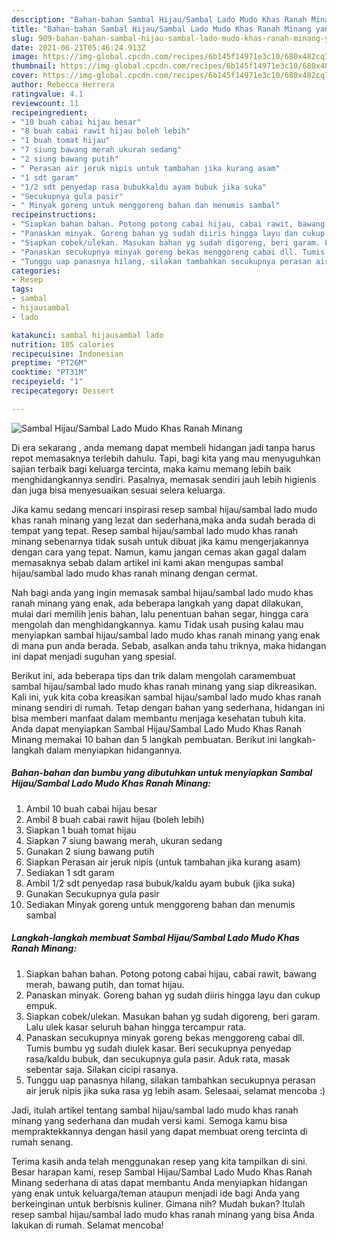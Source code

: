 ```yaml
---
description: "Bahan-bahan Sambal Hijau/Sambal Lado Mudo Khas Ranah Minang yang enak dan Mudah Dibuat"
title: "Bahan-bahan Sambal Hijau/Sambal Lado Mudo Khas Ranah Minang yang enak dan Mudah Dibuat"
slug: 909-bahan-bahan-sambal-hijau-sambal-lado-mudo-khas-ranah-minang-yang-enak-dan-mudah-dibuat
date: 2021-06-21T05:46:24.913Z
image: https://img-global.cpcdn.com/recipes/6b145f14971e3c10/680x482cq70/sambal-hijausambal-lado-mudo-khas-ranah-minang-foto-resep-utama.jpg
thumbnail: https://img-global.cpcdn.com/recipes/6b145f14971e3c10/680x482cq70/sambal-hijausambal-lado-mudo-khas-ranah-minang-foto-resep-utama.jpg
cover: https://img-global.cpcdn.com/recipes/6b145f14971e3c10/680x482cq70/sambal-hijausambal-lado-mudo-khas-ranah-minang-foto-resep-utama.jpg
author: Rebecca Herrera
ratingvalue: 4.1
reviewcount: 11
recipeingredient:
- "10 buah cabai hijau besar"
- "8 buah cabai rawit hijau boleh lebih"
- "1 buah tomat hijau"
- "7 siung bawang merah ukuran sedang"
- "2 siung bawang putih"
- " Perasan air jeruk nipis untuk tambahan jika kurang asam"
- "1 sdt garam"
- "1/2 sdt penyedap rasa bubukkaldu ayam bubuk jika suka"
- "Secukupnya gula pasir"
- " Minyak goreng untuk menggoreng bahan dan menumis sambal"
recipeinstructions:
- "Siapkan bahan bahan. Potong potong cabai hijau, cabai rawit, bawang merah, bawang putih, dan tomat hijau."
- "Panaskan minyak. Goreng bahan yg sudah diiris hingga layu dan cukup empuk."
- "Siapkan cobek/ulekan. Masukan bahan yg sudah digoreng, beri garam. Lalu ulek kasar seluruh bahan hingga tercampur rata."
- "Panaskan secukupnya minyak goreng bekas menggoreng cabai dll. Tumis bumbu yg sudah diulek kasar. Beri secukupnya penyedap rasa/kaldu bubuk, dan secukupnya gula pasir. Aduk rata, masak sebentar saja. Silakan cicipi rasanya."
- "Tunggu uap panasnya hilang, silakan tambahkan secukupnya perasan air jeruk nipis jika suka rasa yg lebih asam. Selesaai, selamat mencoba :)"
categories:
- Resep
tags:
- sambal
- hijausambal
- lado

katakunci: sambal hijausambal lado 
nutrition: 105 calories
recipecuisine: Indonesian
preptime: "PT26M"
cooktime: "PT31M"
recipeyield: "1"
recipecategory: Dessert

---
```



![Sambal Hijau/Sambal Lado Mudo Khas Ranah Minang](https://img-global.cpcdn.com/recipes/6b145f14971e3c10/680x482cq70/sambal-hijausambal-lado-mudo-khas-ranah-minang-foto-resep-utama.jpg)

Di era  sekarang , anda memang dapat membeli hidangan jadi tanpa harus repot memasaknya terlebih dahulu. Tapi, bagi kita yang mau menyuguhkan sajian terbaik bagi keluarga tercinta, maka kamu memang lebih baik menghidangkannya sendiri. Pasalnya, memasak sendiri jauh lebih higienis dan juga bisa menyesuaikan sesuai selera keluarga.

Jika kamu sedang mencari inspirasi resep sambal hijau/sambal lado mudo khas ranah minang yang lezat dan sederhana,maka anda sudah berada di tempat yang tepat. Resep sambal hijau/sambal lado mudo khas ranah minang  sebenarnya tidak susah untuk dibuat jika kamu mengerjakannya dengan cara yang tepat. Namun, kamu jangan cemas akan gagal dalam memasaknya 
sebab dalam artikel ini kami akan mengupas sambal hijau/sambal lado mudo khas ranah minang dengan cermat.  



Nah bagi anda yang ingin memasak sambal hijau/sambal lado mudo khas ranah minang yang enak, ada beberapa langkah yang dapat dilakukan, mulai dari memilih jenis bahan, lalu penentuan bahan segar, hingga cara mengolah dan menghidangkannya. kamu Tidak usah pusing kalau mau menyiapkan sambal hijau/sambal lado mudo khas ranah minang yang enak di mana pun anda berada. Sebab, asalkan anda  tahu triknya, maka hidangan ini dapat menjadi suguhan yang spesial.

Berikut ini, ada beberapa tips dan trik dalam mengolah caramembuat sambal hijau/sambal lado mudo khas ranah minang yang siap dikreasikan. Kali ini, yuk kita coba kreasikan sambal hijau/sambal lado mudo khas ranah minang sendiri di rumah. Tetap dengan bahan yang sederhana, hidangan ini bisa memberi manfaat dalam membantu menjaga kesehatan tubuh kita. Anda dapat menyiapkan Sambal Hijau/Sambal Lado Mudo Khas Ranah Minang memakai 10 bahan dan 5 langkah pembuatan. Berikut ini langkah-langkah dalam menyiapkan hidangannya.

<!--inarticleads1-->

##### Bahan-bahan dan bumbu yang dibutuhkan untuk menyiapkan Sambal Hijau/Sambal Lado Mudo Khas Ranah Minang:

1. Ambil 10 buah cabai hijau besar
1. Ambil 8 buah cabai rawit hijau (boleh lebih)
1. Siapkan 1 buah tomat hijau
1. Siapkan 7 siung bawang merah, ukuran sedang
1. Gunakan 2 siung bawang putih
1. Siapkan  Perasan air jeruk nipis (untuk tambahan jika kurang asam)
1. Sediakan 1 sdt garam
1. Ambil 1/2 sdt penyedap rasa bubuk/kaldu ayam bubuk (jika suka)
1. Gunakan Secukupnya gula pasir
1. Sediakan  Minyak goreng untuk menggoreng bahan dan menumis sambal




<!--inarticleads2-->

##### Langkah-langkah membuat Sambal Hijau/Sambal Lado Mudo Khas Ranah Minang:

1. Siapkan bahan bahan. Potong potong cabai hijau, cabai rawit, bawang merah, bawang putih, dan tomat hijau.
1. Panaskan minyak. Goreng bahan yg sudah diiris hingga layu dan cukup empuk.
1. Siapkan cobek/ulekan. Masukan bahan yg sudah digoreng, beri garam. Lalu ulek kasar seluruh bahan hingga tercampur rata.
1. Panaskan secukupnya minyak goreng bekas menggoreng cabai dll. Tumis bumbu yg sudah diulek kasar. Beri secukupnya penyedap rasa/kaldu bubuk, dan secukupnya gula pasir. Aduk rata, masak sebentar saja. Silakan cicipi rasanya.
1. Tunggu uap panasnya hilang, silakan tambahkan secukupnya perasan air jeruk nipis jika suka rasa yg lebih asam. Selesaai, selamat mencoba :)




Jadi, itulah artikel tentang  sambal hijau/sambal lado mudo khas ranah minang  yang sederhana dan mudah versi kami. Semoga kamu bisa mempraktekkannya dengan hasil yang dapat membuat oreng tercinta di rumah senang. 

Terima kasih anda telah menggunakan resep yang kita tampilkan di sini. Besar harapan kami, resep  Sambal Hijau/Sambal Lado Mudo Khas Ranah Minang sederhana di atas dapat membantu Anda menyiapkan hidangan yang enak untuk keluarga/teman ataupun menjadi ide bagi Anda yang berkeinginan untuk berbisnis kuliner. Gimana nih? Mudah bukan? Itulah resep sambal hijau/sambal lado mudo khas ranah minang yang bisa Anda lakukan di rumah. Selamat mencoba!

